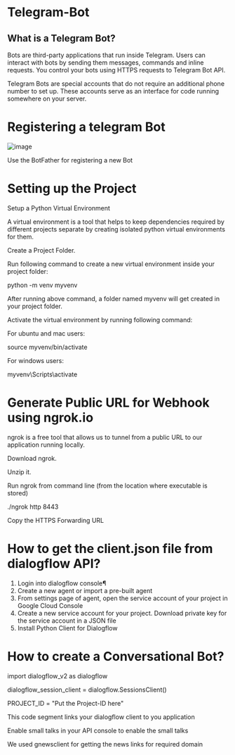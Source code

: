 # Telegram-Bot

## What is a Telegram Bot?
Bots are third-party applications that run inside Telegram. Users can interact with bots by sending them messages, commands and inline requests. You control your bots using HTTPS requests to Telegram Bot API.

Telegram Bots are special accounts that do not require an additional phone number to set up. These accounts serve as an interface for code running somewhere on your server.

# Registering a telegram Bot

![image](https://user-images.githubusercontent.com/44311116/118290690-553ccd00-b4f4-11eb-882f-5e55fb7dd675.png)

Use the BotFather for registering a new Bot

# Setting up the Project
Setup a Python Virtual Environment

A virtual environment is a tool that helps to keep dependencies required by different projects separate by creating isolated python virtual environments for them.

Create a Project Folder.

Run following command to create a new virtual environment inside your project folder:

python -m venv myvenv

After running above command, a folder named myvenv will get created in your project folder.

Activate the virtual environment by running following command:

For ubuntu and mac users:

  source myvenv/bin/activate
  
For windows users:

  myvenv\Scripts\activate
  
# Generate Public URL for Webhook using ngrok.io

ngrok is a free tool that allows us to tunnel from a public URL to our application running locally.


Download ngrok.

Unzip it.

Run ngrok from command line (from the location where executable is stored)

./ngrok http 8443

Copy the HTTPS Forwarding URL

# How to get the client.json file from dialogflow API?
  1. Login into dialogflow console¶
  2. Create a new agent or import a pre-built agent
  3. From settings page of agent, open the service account of your project in Google Cloud Console
  4. Create a new service account for your project. Download private key for the service account in a JSON file
  5. Install Python Client for Dialogflow

# How to create a Conversational Bot?

  import dialogflow_v2 as dialogflow
  
  dialogflow_session_client = dialogflow.SessionsClient()
  
  PROJECT_ID = "Put the Project-ID here"
  
  
  This code segment links your dialogflow client to you application
  
  Enable small talks in your API console to enable the small talks
  
  We used gnewsclient for getting the news links for required domain
